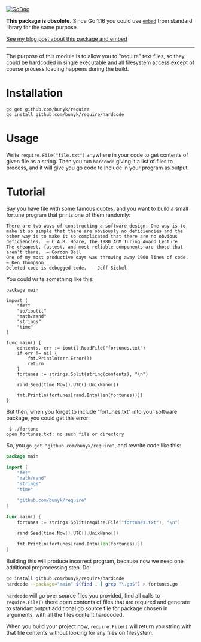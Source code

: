 [![GoDoc](https://godoc.org/github.com/bunyk/require?status.svg)](https://godoc.org/github.com/bunyk/require)

**This package is obsolete.** Since Go 1.16 you could use [`embed`](https://pkg.go.dev/embed) from standard library for the same purpose.

[See my blog post about this package and embed](http://bunyk.github.io/posts/go_embed)

----

The purpose of this module is to allow you to "require" text files,
so they could be hardcoded in single executable and all filesystem access
except of course process loading happens during the build. 

# Installation
```
go get github.com/bunyk/require
go install github.com/bunyk/require/hardcode
```

# Usage

Write `require.File("file.txt")` anywhere in your code to get contents of given file as a string. Then you run 
`hardcode` giving it a list of files to process, and it will give you go code to include in your program as output.

# Tutorial
Say you have file with some famous quotes, and you want to build
a small fortune program that prints one of them randomly:

```
There are two ways of constructing a software design: One way is to make it so simple that there are obviously no deficiencies and the other way is to make it so complicated that there are no obvious deficiencies.  — C.A.R. Hoare, The 1980 ACM Turing Award Lecture
The cheapest, fastest, and most reliable components are those that aren’t there.  — Gordon Bell
One of my most productive days was throwing away 1000 lines of code.  — Ken Thompson
Deleted code is debugged code.  — Jeff Sickel
```

You could write something like this:

```
package main

import (
	"fmt"
	"io/ioutil"
	"math/rand"
	"strings"
	"time"
)

func main() {
	contents, err := ioutil.ReadFile("fortunes.txt")
	if err != nil {
		fmt.Println(err.Error())
		return
	}
	fortunes := strings.Split(string(contents), "\n")

	rand.Seed(time.Now().UTC().UnixNano())

	fmt.Println(fortunes[rand.Intn(len(fortunes))])
}
```

But then, when you forget to include "fortunes.txt" into your software package, 
you could get this error:

```
 $ ./fortune 
open fortunes.txt: no such file or directory
```

So, you `go get "github.com/bunyk/require"`, and rewrite code like this:

```go
package main

import (
	"fmt"
	"math/rand"
	"strings"
	"time"

	"github.com/bunyk/require"
)

func main() {
	fortunes := strings.Split(require.File("fortunes.txt"), "\n")

	rand.Seed(time.Now().UTC().UnixNano())

	fmt.Println(fortunes[rand.Intn(len(fortunes))])
}
```

Building this will produce incorrect program,
because now we need one additional preprocessing step. Do:

```bash
go install github.com/bunyk/require/hardcode
hardcode --package="main" $(find . | grep "\.go$") > fortunes.go
```

`hardcode` will go over source files you provided, find all calls to `require.File()` there
open contents of files that are required and generate to standart output 
additional go source file for package chosen in arguments, with all the files content hardcoded.

When you build your project now, `require.File()` will return you string 
with that file contents without looking for any files on filesystem.

